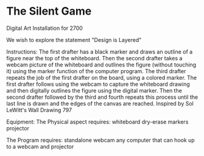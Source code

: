 The Silent Game
===============

Digital Art Installation for 2700

We wish to explore the statement "Design is Layered"

Instructions:
The first drafter has a black marker and draws an outline of a figure near the top of the whiteboard. Then the second drafter takes a webcam picture of the whiteboard and outlines the figure (without touching it) using the marker function of the computer program. The third drafter repeats the job of the first drafter on the board, using a colored marker. The first drafter follows using the webcam to capture the whiteboard drawing and then digitally outlines the figure using the digital marker. Then the second drafter followed by the third and fourth repeats this process until the last line is drawn and the edges of the canvas are reached.
Inspired by Sol LeWitt's Wall Drawing 797

Equipment:
The Physical aspect requires:
whiteboard
dry-erase markers
projector

The Program requires:
standalone webcam
any computer that can hook up to a webcam and projector